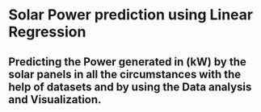 ﻿# Solar Power prediction using Linear Regression
## Predicting the Power generated in (kW) by the solar panels in all the circumstances with the help of datasets and by using the Data analysis and Visualization.
